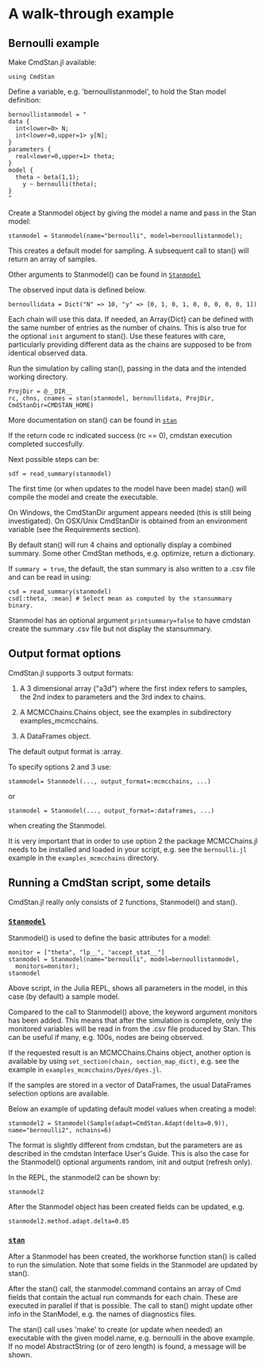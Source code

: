 # A walk-through example


## Bernoulli example

Make CmdStan.jl available:
```
using CmdStan
```

Define a variable, e.g. 'bernoullistanmodel', to hold the Stan model definition:
```
bernoullistanmodel = "
data { 
  int<lower=0> N; 
  int<lower=0,upper=1> y[N];
} 
parameters {
  real<lower=0,upper=1> theta;
} 
model {
  theta ~ beta(1,1);
    y ~ bernoulli(theta);
}
"
```
Create a Stanmodel object by giving the model a name and pass in the Stan model:
```
stanmodel = Stanmodel(name="bernoulli", model=bernoullistanmodel);
```

This creates a default model for sampling. A subsequent call to stan() will return an array of samples.

Other arguments to Stanmodel() can be found in [`Stanmodel`](@ref)

The observed input data is defined below.
```
bernoullidata = Dict("N" => 10, "y" => [0, 1, 0, 1, 0, 0, 0, 0, 0, 1])
```

Each chain will use this data. If needed, an Array{Dict} can be defined with the same number of entries as the number of chains. This is also true for the optional `init` argument to stan(). Use these features with care, particularly providing different data as the chains are supposed to be from identical observed data.

Run the simulation by calling stan(), passing in the data and the intended working directory. 
```
ProjDir = @__DIR__
rc, chns, cnames = stan(stanmodel, bernoullidata, ProjDir, CmdStanDir=CMDSTAN_HOME)
```

More documentation on stan() can be found in [`stan`](@ref)

If the return code rc indicated success (rc == 0), cmdstan execution completed succesfully.

Next possible steps can be:
```
sdf = read_summary(stanmodel)
```

The first time (or when updates to the model have been made) stan() will compile the model and create the executable. 

On Windows, the CmdStanDir argument appears needed (this is still being investigated). On OSX/Unix CmdStanDir is obtained from an environment variable (see the Requirements section).

By default stan() will run 4 chains and optionally display a combined summary. Some other CmdStan methods, e.g. optimize, return a dictionary.

If `summary = true`, the default, the stan summary is also written to a .csv file and can be read in using:
```
csd = read_summary(stanmodel)
csd[:theta, :mean] # Select mean as computed by the stansummary binary.
```

Stanmodel has an optional argument `printsummary=false` to have cmdstan create the summary .csv file but not display the stansummary.


## Output format options

CmdStan.jl supports 3 output formats: 

1. A 3 dimensional array ("a3d") where the first index refers to samples, the 2nd index to parameters and the 3rd index to chains.

2. A MCMCChains.Chains object, see the examples in subdirectory examples_mcmcchains.

3. A DataFrames object. 

The default output format is :array. 

To specify options 2 and 3 use:
```
stammodel= Stanmodel(..., output_format=:mcmcchains, ...)
```

or

```
stanmodel = Stanmodel(..., output_format=:dataframes, ...)
```

when creating the Stanmodel.

It is very important that in order to use option 2 the package MCMCChains.jl needs to be installed and loaded in your script, e.g. see the `bernoulli.jl` example in the ```examples_mcmcchains``` directory.


## Running a CmdStan script, some details

CmdStan.jl really only consists of 2 functions, Stanmodel() and stan().

### [`Stanmodel`](@ref)

Stanmodel() is used to define the basic attributes for a model:
```
monitor = ["theta", "lp__", "accept_stat__"]
stanmodel = Stanmodel(name="bernoulli", model=bernoullistanmodel,
  monitors=monitor);
stanmodel
```

Above script, in the Julia REPL, shows all parameters in the model, in this case (by default) a sample model.

Compared to the call to Stanmodel() above, the keyword argument monitors has been added. This means that after the simulation is complete, only the monitored variables will be read in from the .csv file produced by Stan. This can be useful if many, e.g. 100s, nodes are being observed.

If the requested result is an MCMCChains.Chains object, another option is available by using ```set_section(chain, section_map_dict)```, e.g. see the example in ```examples_mcmcchains/Dyes/dyes.jl```.

If the samples are stored in a vector of DataFrames, the usual DataFrames selection options are available.

Below an example of updating default model values when creating a model: 

```
stanmodel2 = Stanmodel(Sample(adapt=CmdStan.Adapt(delta=0.9)), name="bernoulli2", nchains=6)
```

The format is slightly different from cmdstan, but the parameters are as described in the cmdstan Interface User's Guide. This is also the case for the Stanmodel() optional arguments random, init and output (refresh only).

In the REPL, the stanmodel2 can be shown by:
```
stanmodel2
```
After the Stanmodel object has been created fields can be updated, e.g.
```
stanmodel2.method.adapt.delta=0.85
```

### [`stan`](@ref)
 
After a Stanmodel has been created, the workhorse function stan() is called to run the simulation. Note that some fields in the Stanmodel are updated by stan().

After the stan() call, the stanmodel.command contains an array of Cmd fields that contain the actual run commands for each chain. These are executed in parallel if that is possible. The call to stan() might update other info in the StanModel, e.g. the names of diagnostics files.

The stan() call uses 'make' to create (or update when needed) an executable with the given model.name, e.g. bernoulli in the above example. If no model AbstractString (or of zero length) is found, a message will be shown.
